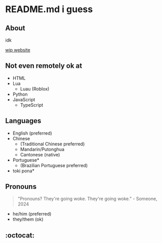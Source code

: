# README.md i guess

## About
idk

[wip website](https://fishlandicfishy.github.io)

## Not even remotely ok at
* HTML
* Lua
  * Luau (Roblox)
* Python
* JavaScript
  * TypeScript
## Languages
* English (preferred)
* Chinese
  * (Traditional Chinese preferred)
  * Mandarin/Putonghua
  * Cantonese (native)
* Portuguese\*
  * (Brazilian Portuguese preferred)
* toki pona\*
## Pronouns
>"Pronouns? They're going woke. They're going woke." - Someone, 2024
* he/him (preferred)
* they/them (ok)
<!---
FishlandicFishy/FishlandicFishy is a ✨ special ✨ repository because its `README.md` (this file) appears on your GitHub profile.
You can click the Preview link to take a look at your changes.
--->




## :octocat:
